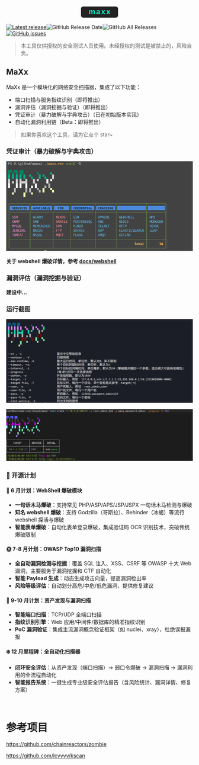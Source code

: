 <p align="center"> <img src="static/images/maxx_logo.svg" width="100px" alt="milkyway"> </p>

[![Latest release](https://img.shields.io/github/v/release/dusbot/maxx)](https://github.com/dusbot/maxx/releases/latest)![GitHub Release Date](https://img.shields.io/github/release-date/dusbot/maxx)![GitHub All Releases](https://img.shields.io/github/downloads/dusbot/maxx/total)[![GitHub issues](https://img.shields.io/github/issues/dusbot/maxx)](https://github.com/dusbot/maxx/issues)

> 本工具仅供授权的安全测试人员使用。未经授权的测试是被禁止的，风险自负。

## MaXx

MaXx 是一个模块化的网络安全扫描器，集成了以下功能：

-   端口扫描与服务指纹识别（即将推出）
-   漏洞评估（漏洞挖掘与验证）（即将推出）
-   凭证审计（暴力破解与字典攻击）（已在初始版本实现）
-   自动化漏洞利用链（Beta：即将推出）

> 如果你喜欢这个工具，请为它点个 star~

### 凭证审计（暴力破解与字典攻击）

![](static/images/crack_services.png)

**关于 webshell 爆破详情，参考 [docs/webshell](docs/webshell_cn.md)**

### 漏洞评估（漏洞挖掘与验证）

**建设中...**

### 运行截图

![](static/images/help_cn.png)

![](static/images/run.png)

### 🚀 开源计划

#### 📅 6 月计划：WebShell 爆破模块

-   **一句话木马爆破**：支持常见 PHP/ASP/APS/JSP/JSPX 一句话木马检测与爆破
-   **知名 webshell 爆破**：支持 Godzilla（哥斯拉）、Behinder（冰蝎）等流行 webshell 探活与爆破
-   **智能表单爆破**：自动化表单登录爆破，集成验证码 OCR 识别技术，突破传统爆破限制

#### 🌞 7-8 月计划：OWASP Top10 漏洞扫描

-   **全自动漏洞检测与挖掘**：覆盖 SQL 注入、XSS、CSRF 等 OWASP 十大 Web 漏洞，主要服务于漏洞挖掘和 CTF 自动化
-   **智能 Payload 生成**：动态生成攻击向量，提高漏洞检出率
-   **风险等级评估**：自动划分高危/中危/低危漏洞，提供修复建议

#### 🍂 9-10 月计划：资产发现与漏洞扫描

-   **智能端口扫描**：TCP/UDP 全端口扫描
-   **指纹识别引擎**：Web 应用/中间件/数据库的精准指纹识别
-   **PoC 漏洞验证**：集成主流漏洞概念验证框架（如 nuclei、xray），杜绝误报漏报

#### ❄️ 12 月里程碑：全自动化扫描器

-   **闭环安全评估**：从资产发现（端口扫描）→ 弱口令爆破 → 漏洞扫描 → 漏洞利用的全流程自动化
-   **智能报告系统**：一键生成专业级安全评估报告（含风险统计、漏洞详情、修复方案）

<br/>

# 参考项目

https://github.com/chainreactors/zombie

https://github.com/lcvvvv/kscan
